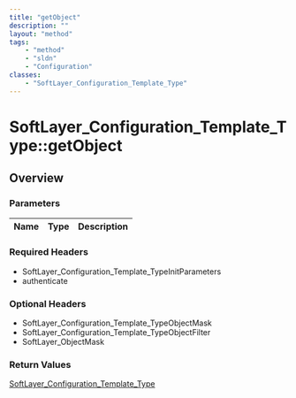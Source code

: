 ```yaml
---
title: "getObject"
description: ""
layout: "method"
tags:
    - "method"
    - "sldn"
    - "Configuration"
classes:
    - "SoftLayer_Configuration_Template_Type"
---
```

# SoftLayer_Configuration_Template_Type::getObject
## Overview 


### Parameters 
|Name | Type | Description |
| --- | --- | --- |


### Required Headers
* SoftLayer_Configuration_Template_TypeInitParameters
* authenticate

### Optional Headers
* SoftLayer_Configuration_Template_TypeObjectMask
* SoftLayer_Configuration_Template_TypeObjectFilter
* SoftLayer_ObjectMask

### Return Values
<a href='/reference/datatypes/SoftLayer_Configuration_Template_Type'>SoftLayer_Configuration_Template_Type </a>

